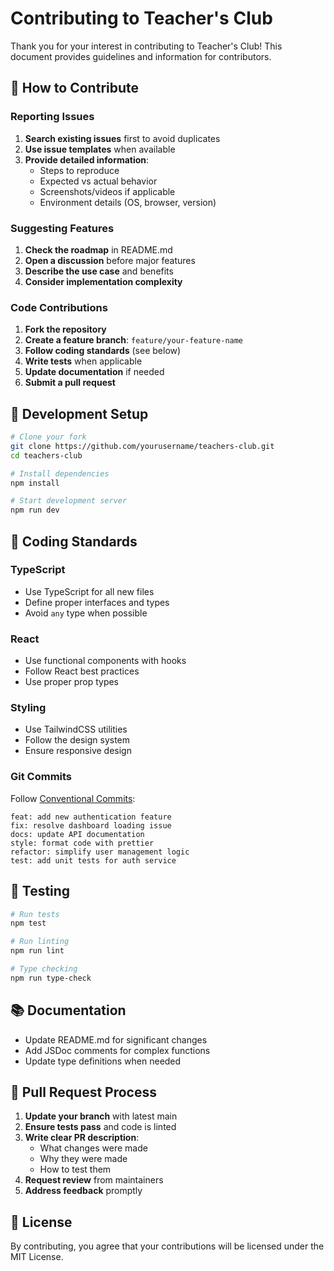 # Contributing to Teacher's Club

Thank you for your interest in contributing to Teacher's Club! This document provides guidelines and information for contributors.

## 🤝 How to Contribute

### Reporting Issues

1. **Search existing issues** first to avoid duplicates
2. **Use issue templates** when available
3. **Provide detailed information**:
   - Steps to reproduce
   - Expected vs actual behavior
   - Screenshots/videos if applicable
   - Environment details (OS, browser, version)

### Suggesting Features

1. **Check the roadmap** in README.md
2. **Open a discussion** before major features
3. **Describe the use case** and benefits
4. **Consider implementation complexity**

### Code Contributions

1. **Fork the repository**
2. **Create a feature branch**: `feature/your-feature-name`
3. **Follow coding standards** (see below)
4. **Write tests** when applicable
5. **Update documentation** if needed
6. **Submit a pull request**

## 🔧 Development Setup

```bash
# Clone your fork
git clone https://github.com/yourusername/teachers-club.git
cd teachers-club

# Install dependencies
npm install

# Start development server
npm run dev
```

## 📝 Coding Standards

### TypeScript
- Use TypeScript for all new files
- Define proper interfaces and types
- Avoid `any` type when possible

### React
- Use functional components with hooks
- Follow React best practices
- Use proper prop types

### Styling
- Use TailwindCSS utilities
- Follow the design system
- Ensure responsive design

### Git Commits
Follow [Conventional Commits](https://conventionalcommits.org/):

```
feat: add new authentication feature
fix: resolve dashboard loading issue
docs: update API documentation
style: format code with prettier
refactor: simplify user management logic
test: add unit tests for auth service
```

## 🧪 Testing

```bash
# Run tests
npm test

# Run linting
npm run lint

# Type checking
npm run type-check
```

## 📚 Documentation

- Update README.md for significant changes
- Add JSDoc comments for complex functions
- Update type definitions when needed

## 🎯 Pull Request Process

1. **Update your branch** with latest main
2. **Ensure tests pass** and code is linted
3. **Write clear PR description**:
   - What changes were made
   - Why they were made
   - How to test them
4. **Request review** from maintainers
5. **Address feedback** promptly

## 📄 License

By contributing, you agree that your contributions will be licensed under the MIT License.
